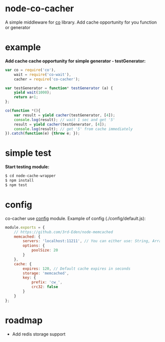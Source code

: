 node-co-cacher
===================

A simple middleware for [co](https://github.com/tj/co) library. 
Add cache opportunity for you function or generator 

example
===========

**Add cache cache opportunity for simple generator - testGenerator:**

```javascript
var co = require('co'),
    wait = require('co-wait'),
    cacher = require('co-cacher');

var testGenerator = function* testGenerator (a) {
    yield wait(1000);
    return a+1;
};

co(function *(){
    var result = yield cacher(testGenerator, [4]);
    console.log(result); // wait 1 sec and get '5'
    result = yield cacher(testGenerator, [4]);
    console.log(result); // get '5' from cache immediately
}).catch(function(e) {throw e; });
```


simple test
===========

**Start testing module:**

```sh
$ cd node-cache-wrapper
$ npm install
$ npm test
```

config
======

co-cacher use [config](https://github.com/lorenwest/node-config) module. 
Example of config (./config/default.js):
```javascript
module.exports = {
    // https://github.com/3rd-Eden/node-memcached
    memcached: {
        servers: 'localhost:11211', // You can either use: String, Array, Object
        options: {
            poolSize: 20
        }
    },
    cache: {
        expires: 120, // Default cache expires in seconds
        storage: 'memcached',
        key: {
            prefix: 'cw_',
            crc32: false
        }
    }
};
```


roadmap
=======

   * Add redis storage support
